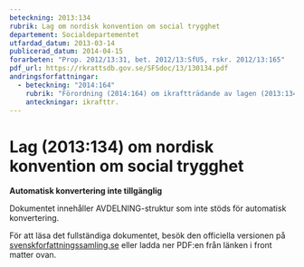 ```yaml
---
beteckning: 2013:134
rubrik: Lag om nordisk konvention om social trygghet
departement: Socialdepartementet
utfardad_datum: 2013-03-14
publicerad_datum: 2014-04-15
forarbeten: "Prop. 2012/13:31, bet. 2012/13:SfU5, rskr. 2012/13:165"
pdf_url: https://rkrattsdb.gov.se/SFSdoc/13/130134.pdf
andringsforfattningar:
  - beteckning: "2014:164"
    rubrik: "Förordning (2014:164) om ikraftträdande av lagen (2013:134) om nordisk konvention om social trygghet"
    anteckningar: ikrafttr.
---
```


# Lag (2013:134) om nordisk konvention om social trygghet

**Automatisk konvertering inte tillgänglig**

Dokumentet innehåller AVDELNING-struktur som inte stöds för automatisk konvertering.

För att läsa det fullständiga dokumentet, besök den officiella versionen på [svenskforfattningssamling.se](https://svenskforfattningssamling.se/) eller ladda ner PDF:en från länken i front matter ovan.